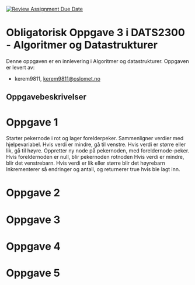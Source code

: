 [![Review Assignment Due Date](https://classroom.github.com/assets/deadline-readme-button-22041afd0340ce965d47ae6ef1cefeee28c7c493a6346c4f15d667ab976d596c.svg)](https://classroom.github.com/a/teLsEufN)

# Obligatorisk Oppgave 3 i DATS2300 - Algoritmer og Datastrukturer

Denne oppgaven er en innlevering i Algoritmer og datastrukturer.
Oppgaven er levert av:
* kerem9811, kerem9811@oslomet.no

## Oppgavebeskrivelser

# Oppgave 1
Starter pekernode i rot og lager forelderpeker. Sammenligner verdier med hjelpevariabel.
Hvis verdi er mindre, gå til venstre. Hvis verdi er større eller lik, gå til høyre.
Oppretter ny node på pekernoden, med foreldernode-peker. Hvis foreldernoden er null, blir pekernoden rotnoden
Hvis verdi er mindre, blir det venstrebarn. Hvis verdi er lik eller større blir det høyrebarn
Inkrementerer så endringer og antall, og returnerer true hvis ble lagt inn.

# Oppgave 2


# Oppgave 3


# Oppgave 4


# Oppgave 5

